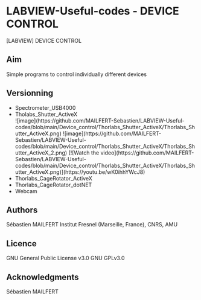 # LABVIEW-Useful-codes - DEVICE CONTROL
[LABVIEW] DEVICE CONTROL


## Aim
Simple programs to control individually different devices

## Versionning
<ul>
<li> Spectrometer_USB4000</li>
<li> Tholabs_Shutter_ActiveX</li>
![image](https://github.com/MAILFERT-Sebastien/LABVIEW-Useful-codes/blob/main/Device_control/Thorlabs_Shutter_ActiveX/Thorlabs_Shutter_ActiveX.png)
![image](https://github.com/MAILFERT-Sebastien/LABVIEW-Useful-codes/blob/main/Device_control/Thorlabs_Shutter_ActiveX/Thorlabs_Shutter_ActiveX_2.png)
[![Watch the video](https://github.com/MAILFERT-Sebastien/LABVIEW-Useful-codes/blob/main/Device_control/Thorlabs_Shutter_ActiveX/Thorlabs_Shutter_ActiveX.png)](https://youtu.be/wK0ihhYWcJ8)
<li> Thorlabs_CageRotator_ActiveX</li>
<li> Thorlabs_CageRotator_dotNET</li>
<li> Webcam</li>
</ul>





## Authors
Sébastien MAILFERT
Institut Fresnel (Marseille, France), CNRS, AMU

## Licence
GNU General Public License v3.0
GNU GPLv3.0

## Acknowledgments
Sébastien MAILFERT

